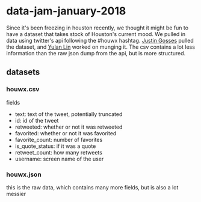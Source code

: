 # data-jam-january-2018

Since it's been freezing in houston recently, we thought it might be fun to have a dataset that takes stock of Houston's current mood. We pulled in data using twitter's api following the #houwx hashtag. [Justin Gosses](https://twitter.com/JustinGosses) pulled the dataset, and [Yulan Lin](https://twitter.com/y3l2n) worked on munging it. The csv contains a lot less information than the raw json dump from the api, but is more structured.


## datasets

### houwx.csv
fields

- text: text of the tweet, potentially truncated
- id: id of the tweet
- retweeted: whether or not it was retweeted
- favorited: whether or not it was favorited
- favorite_count: number of favorites
- is_quote_status: if it was a quote
- retweet_count: how many retweets
- username: screen name of the user

### houwx.json
this is the raw data, which contains many more fields, but is also a lot messier
